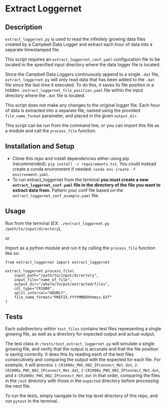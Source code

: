 # Extract Loggernet

## Description

`extract_loggernet.py` is used to read the infinitely growing
data files created by a Campbell Data Logger and extract each
hour of data into a separate timestamped file.

This script requires an `extract_loggernet_conf.yaml` configuration
file to be located in the specified input directory where the data
logger file is located.

Since the Campbell Data Loggers continuously append to a single `.dat` file,
`extract_loggernet.py` will only read data that has been added to
the `.dat` file since the last time it executed. To do this, it saves
its file position in a hidden `.extract_loggernet_file_position.yaml`
file within the input directory where the `.dat` file is located.

This script does not make any changes to the original logger file.
Each hour of data is extracted into a separate file, named
using the provided `file_name_format` parameter, and placed
in the given `output_dir`.

This script can be run from the command line, or you can
import this file as a module and call the `process_file`
function.

## Installation and Setup
- Clone this repo and install dependencies either using pip (recommended): `pip install -r requirements.txt`. You could instead create a conda environment if needed: `conda env create -f environment.yaml`.
- To run extract_loggernet from the terminal **you must create a new `extract_loggernet_conf.yaml` file
in the directory of the file you want to extract data from.** Pattern your conf file based on the `extract_loggernet_conf_example.yaml` file.

## Usage
Run from the terminal (EX: `./extract_loggernet.py /path/to/input/directory`),

or

Import as a python module and run it by calling the `process_file` function like so:

```
from extract_loggernet import extract_loggernet

extract_loggernet.process_file(
    input_path="/path/to/input/directory",
    input_file="name_of_file",
    output_dir="/where/to/put/extracted/files",
    cdl_type="CR1000",
    split_interval="HOURLY",
    file_name_format="PREFIX.YYYYMMDDhhmmss.EXT"
)
```


## Tests

Each subdirectory within `test_files` contains test files representing a single growing file, as well as a directory for expected output and actual output.

The test class in `/tests/test_extract_loggernet.py` will simulate a single growing file, and verify that the output is accurate and that the file position is saving correctly.
It does this by reading each of the test files consecutively and comparing the output with the expected for each file.
For example, it will process
`1-CR1000x_PWS_002_IPconnect_Met.dat`,
`2-CR1000x_PWS_002_IPconnect_Met.dat`,
`3-CR1000x_PWS_002_IPconnect_Met.dat`,
and `4-CR1000x_PWS_002_IPconnect_Met.dat`
in that order, comparing the files in the `/out` directory with those in the `expected` directory before processing the next file.

To run the tests, simply navigate to the top level directory of this repo, and run `pytest` in the terminal.


